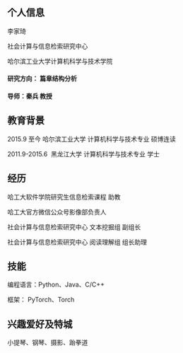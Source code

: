 ## 个人信息

李家琦

社会计算与信息检索研究中心

哈尔滨工业大学计算机科学与技术学院
#### 研究方向： 篇章结构分析
#### 导师：秦兵 教授

## 教育背景

2015.9 至今      哈尔滨工业大学 计算机科学与技术专业 硕博连读

2011.9-2015.6  黑龙江大学 计算机科学与技术专业 学士

## 经历

哈工大软件学院研究生信息检索课程 助教

哈工大官方微信公众号影像部负责人 

社会计算与信息检索研究中心 文本挖掘组 副组长

社会计算与信息检索研究中心 阅读理解组 组长助理

## 技能

编程语言：Python、Java、C/C++

框架： PyTorch、Torch

## 兴趣爱好及特城

小提琴、钢琴、摄影、跆拳道
